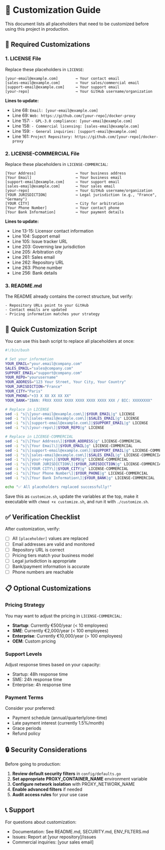 # 📝 Customization Guide

This document lists all placeholders that need to be customized before using this project in production.

## 🔧 Required Customizations

### 1. LICENSE File

Replace these placeholders in `LICENSE`:

```
[your-email@example.com]        → Your contact email
[sales-email@example.com]       → Your sales/commercial email
[support-email@example.com]     → Your support email
[your-repo]                     → Your GitHub username/organization
```

**Lines to update:**
- Line 68: `Email: [your-email@example.com]`
- Line 69: `Web: https://github.com/[your-repo]/docker-proxy`
- Line 157: `- GPL-3.0 compliance: [your-email@example.com]`
- Line 158: `- Commercial licensing: [sales-email@example.com]`
- Line 159: `- General inquiries: [support-email@example.com]`
- Line 161: `Project Repository: https://github.com/[your-repo]/docker-proxy`

### 2. LICENSE-COMMERCIAL File

Replace these placeholders in `LICENSE-COMMERCIAL`:

```
[Your Address]                  → Your business address
[Your Email]                    → Your business email
[support-email@example.com]     → Your support email
[sales-email@example.com]       → Your sales email
[your-repo]                     → Your GitHub username/organization
[YOUR JURISDICTION]             → Legal jurisdiction (e.g., "France", "Germany")
[YOUR CITY]                     → City for arbitration
[Your Phone Number]             → Your contact phone
[Your Bank Information]         → Your payment details
```

**Lines to update:**
- Line 13-15: Licensor contact information
- Line 104: Support email
- Line 105: Issue tracker URL
- Line 203: Governing law jurisdiction
- Line 205: Arbitration city
- Line 261: Sales email
- Line 262: Repository URL
- Line 263: Phone number
- Line 256: Bank details

### 3. README.md

The README already contains the correct structure, but verify:

```
- Repository URLs point to your GitHub
- Contact emails are updated
- Pricing information matches your strategy
```

## 🚀 Quick Customization Script

You can use this bash script to replace all placeholders at once:

```bash
#!/bin/bash

# Set your information
YOUR_EMAIL="your.email@company.com"
SALES_EMAIL="sales@company.com"
SUPPORT_EMAIL="support@company.com"
YOUR_REPO="yourusername"
YOUR_ADDRESS="123 Your Street, Your City, Your Country"
YOUR_JURISDICTION="France"
YOUR_CITY="Paris"
YOUR_PHONE="+33 X XX XX XX XX"
YOUR_BANK="IBAN: FRXX XXXX XXXX XXXX XXXX XXXX XXX / BIC: XXXXXXXX"

# Replace in LICENSE
sed -i "s|\[your-email@example.com\]|$YOUR_EMAIL|g" LICENSE
sed -i "s|\[sales-email@example.com\]|$SALES_EMAIL|g" LICENSE
sed -i "s|\[support-email@example.com\]|$SUPPORT_EMAIL|g" LICENSE
sed -i "s|\[your-repo\]|$YOUR_REPO|g" LICENSE

# Replace in LICENSE-COMMERCIAL
sed -i "s|\[Your Address\]|$YOUR_ADDRESS|g" LICENSE-COMMERCIAL
sed -i "s|\[Your Email\]|$YOUR_EMAIL|g" LICENSE-COMMERCIAL
sed -i "s|\[support-email@example.com\]|$SUPPORT_EMAIL|g" LICENSE-COMMERCIAL
sed -i "s|\[sales-email@example.com\]|$SALES_EMAIL|g" LICENSE-COMMERCIAL
sed -i "s|\[your-repo\]|$YOUR_REPO|g" LICENSE-COMMERCIAL
sed -i "s|\[YOUR JURISDICTION\]|$YOUR_JURISDICTION|g" LICENSE-COMMERCIAL
sed -i "s|\[YOUR CITY\]|$YOUR_CITY|g" LICENSE-COMMERCIAL
sed -i "s|\[Your Phone Number\]|$YOUR_PHONE|g" LICENSE-COMMERCIAL
sed -i "s|\[Your Bank Information\]|$YOUR_BANK|g" LICENSE-COMMERCIAL

echo "✅ All placeholders replaced successfully!"
```

Save this as `customize.sh`, update the variables at the top, make it executable with `chmod +x customize.sh`, and run it with `./customize.sh`.

## ✅ Verification Checklist

After customization, verify:

- [ ] All `[placeholder]` values are replaced
- [ ] Email addresses are valid and monitored
- [ ] Repository URL is correct
- [ ] Pricing tiers match your business model
- [ ] Legal jurisdiction is appropriate
- [ ] Bank/payment information is accurate
- [ ] Phone numbers are reachable

## 📋 Optional Customizations

### Pricing Strategy

You may want to adjust the pricing in `LICENSE-COMMERCIAL`:

- **Startup**: Currently €500/year (< 10 employees)
- **SME**: Currently €2,000/year (< 100 employees)
- **Enterprise**: Currently €10,000/year (> 100 employees)
- **OEM**: Custom pricing

### Support Levels

Adjust response times based on your capacity:

- Startup: 48h response time
- SME: 24h response time
- Enterprise: 4h response time

### Payment Terms

Consider your preferred:
- Payment schedule (annual/quarterly/one-time)
- Late payment interest (currently 1.5%/month)
- Grace periods
- Refund policy

## 🔒 Security Considerations

Before going to production:

1. **Review default security filters** in `config/defaults.go`
2. **Set appropriate PROXY_CONTAINER_NAME** environment variable
3. **Configure network isolation** with PROXY_NETWORK_NAME
4. **Enable advanced filters** if needed
5. **Audit access rules** for your use case

## 📞 Support

For questions about customization:
- Documentation: See README.md, SECURITY.md, ENV_FILTERS.md
- Issues: Report at [your repository]/issues
- Commercial inquiries: [your sales email]

